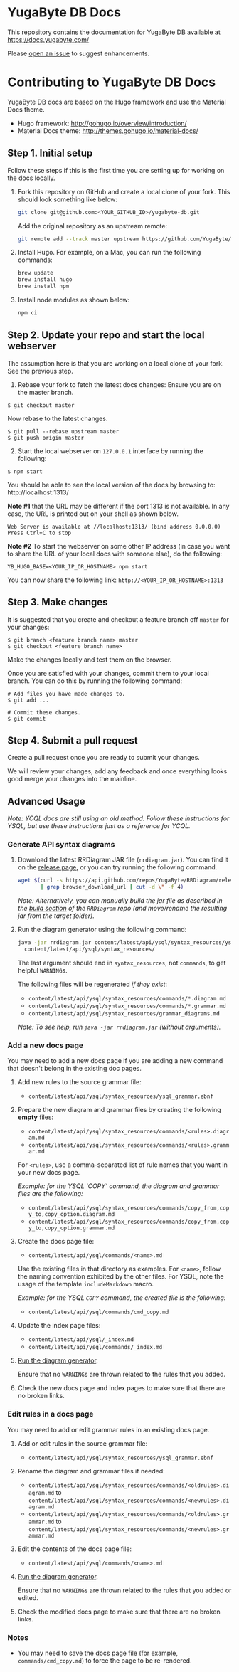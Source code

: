 # YugaByte DB Docs

This repository contains the documentation for YugaByte DB available at https://docs.yugabyte.com/

Please [open an issue](https://github.com/YugaByte/docs/issues) to suggest enhancements.


# Contributing to YugaByte DB Docs

YugaByte DB docs are based on the Hugo framework and use the Material Docs theme.

* Hugo framework: http://gohugo.io/overview/introduction/
* Material Docs theme: http://themes.gohugo.io/material-docs/


## Step 1. Initial setup

Follow these steps if this is the first time you are setting up for working on the docs locally.

1. Fork this repository on GitHub and create a local clone of your fork. This should look something like below:
   ```sh
   git clone git@github.com:<YOUR_GITHUB_ID>/yugabyte-db.git
   ```

   Add the original repository as an upstream remote:
   ```sh
   git remote add --track master upstream https://github.com/YugaByte/yugabyte-db.git
   ```

1. Install Hugo. For example, on a Mac, you can run the following commands:
   ```sh
   brew update
   brew install hugo
   brew install npm
   ```

1. Install node modules as shown below:
   ```sh
   npm ci
   ```

## Step 2. Update your repo and start the local webserver

The assumption here is that you are working on a local clone of your fork. See the previous step.

1. Rebase your fork to fetch the latest docs changes:
Ensure you are on the master branch.
```
$ git checkout master
```

Now rebase to the latest changes.
```
$ git pull --rebase upstream master
$ git push origin master
```

2. Start the local webserver on `127.0.0.1` interface by running the following:
```
$ npm start
```

You should be able to see the local version of the docs by browsing to:
http://localhost:1313/

**Note #1** that the URL may be different if the port 1313 is not available. In any case, the URL is printed out on your shell as shown below.
```
Web Server is available at //localhost:1313/ (bind address 0.0.0.0)
Press Ctrl+C to stop
```

**Note #2** To start the webserver on some other IP address (in case you want to share the URL of your local docs with someone else), do the following:
```
YB_HUGO_BASE=<YOUR_IP_OR_HOSTNAME> npm start
```
You can now share the following link: `http://<YOUR_IP_OR_HOSTNAME>:1313`


## Step 3. Make changes

It is suggested that you create and checkout a feature branch off `master` for your changes:
```
$ git branch <feature branch name> master
$ git checkout <feature branch name>
```

Make the changes locally and test them on the browser.

Once you are satisfied with your changes, commit them to your local branch. You can do this by running the following command:
```
# Add files you have made changes to.
$ git add ...

# Commit these changes.
$ git commit
```

## Step 4. Submit a pull request

Create a pull request once you are ready to submit your changes.

We will review your changes, add any feedback and once everything looks good merge your changes into the mainline.


## Advanced Usage

_Note: YCQL docs are still using an old method.  Follow these instructions for YSQL, but use these
instructions just as a reference for YCQL._

### Generate API syntax diagrams

1. Download the latest RRDiagram JAR file (`rrdiagram.jar`).  You can find it on the [release
   page](https://github.com/YugaByte/RRDiagram/releases/), or you can try running the following
   command.

   ```sh
   wget $(curl -s https://api.github.com/repos/YugaByte/RRDiagram/releases/latest \
          | grep browser_download_url | cut -d \" -f 4)
   ```

   _Note: Alternatively, you can manually build the jar file as described in the [build
   section](https://github.com/YugaByte/RRDiagram/README.md#build) of the `RRDiagram` repo (and
   move/rename the resulting jar from the target folder)._

1. Run the diagram generator using the following command:

   ```sh
   java -jar rrdiagram.jar content/latest/api/ysql/syntax_resources/ysql_grammar.ebnf \
     content/latest/api/ysql/syntax_resources/
   ```

   The last argument should end in `syntax_resources`, not `commands`, to get helpful `WARNING`s.

   The following files will be regenerated _if they exist_:

   - `content/latest/api/ysql/syntax_resources/commands/*.diagram.md`
   - `content/latest/api/ysql/syntax_resources/commands/*.grammar.md`
   - `content/latest/api/ysql/syntax_resources/grammar_diagrams.md`

   _Note: To see help, run `java -jar rrdiagram.jar` (without arguments)._

### Add a new docs page

You may need to add a new docs page if you are adding a new command that doesn't belong in the
existing doc pages.

1. Add new rules to the source grammar file:

   - `content/latest/api/ysql/syntax_resources/ysql_grammar.ebnf`

1. Prepare the new diagram and grammar files by creating the following **empty** files:

   - `content/latest/api/ysql/syntax_resources/commands/<rules>.diagram.md`
   - `content/latest/api/ysql/syntax_resources/commands/<rules>.grammar.md`

   For `<rules>`, use a comma-separated list of rule names that you want in your new docs page.

   _Example: for the YSQL 'COPY' command, the diagram and grammar files are the following:_

   - `content/latest/api/ysql/syntax_resources/commands/copy_from,copy_to,copy_option.diagram.md`
   - `content/latest/api/ysql/syntax_resources/commands/copy_from,copy_to,copy_option.grammar.md`

1. Create the docs page file:

   - `content/latest/api/ysql/commands/<name>.md`

   Use the existing files in that directory as examples.  For `<name>`, follow the naming convention
   exhibited by the other files.  For YSQL, note the usage of the template `includeMarkdown` macro.

   _Example: for the YSQL `COPY` command, the created file is the following:_

   - `content/latest/api/ysql/commands/cmd_copy.md`

1. Update the index page files:

   - `content/latest/api/ysql/_index.md`
   - `content/latest/api/ysql/commands/_index.md`

1. [Run the diagram generator](#generate-api-syntax-diagrams).

   Ensure that no `WARNING`s are thrown related to the rules that you added.

1. Check the new docs page and index pages to make sure that there are no broken links.

### Edit rules in a docs page

You may need to add or edit grammar rules in an existing docs page.

1. Add or edit rules in the source grammar file:

   - `content/latest/api/ysql/syntax_resources/ysql_grammar.ebnf`

1. Rename the diagram and grammar files if needed:

   - `content/latest/api/ysql/syntax_resources/commands/<oldrules>.diagram.md` to
     `content/latest/api/ysql/syntax_resources/commands/<newrules>.diagram.md`
   - `content/latest/api/ysql/syntax_resources/commands/<oldrules>.grammar.md` to
     `content/latest/api/ysql/syntax_resources/commands/<newrules>.grammar.md`

1. Edit the contents of the docs page file:

   - `content/latest/api/ysql/commands/<name>.md`

1. [Run the diagram generator](#generate-api-syntax-diagrams).

   Ensure that no `WARNING`s are thrown related to the rules that you added or edited.

1. Check the modified docs page to make sure that there are no broken links.

### Notes

- You may need to save the docs page file (for example, `commands/cmd_copy.md`) to force the page to
  be re-rendered.
